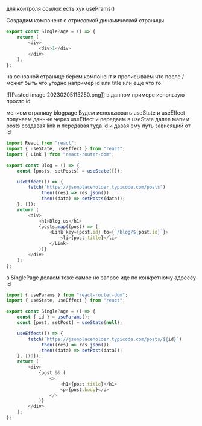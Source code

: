 для контроля ссылок есть хук usePrams()

Создадим компонент с отрисовкой динамической страницы
```js
export const SinglePage = () => {
    return (
        <div>
            <div>1</div>
        </div>
    );
};
```
на основной странице берем компонент и прописываем что после / может быть что угодно например id или title или еще что то

![[Pasted image 20230205115250.png]]
в данном примере использую просто id

меняем страницу blogpage
Будем использовать  useState и useEffect
получаем данные через useEffect и передаем в useState
далее мапим posts создавая link и передавая туда id и давая ему путь зависящий от id
```js
import React from "react";
import { useState, useEffect } from "react";
import { Link } from "react-router-dom";  

export const Blog = () => {
    const [posts, setPosts] = useState([]);  

    useEffect(() => {
        fetch("https://jsonplaceholder.typicode.com/posts")
            .then((res) => res.json())
            .then((data) => setPosts(data));
    }, []);
    return (
        <div>
            <h1>Blog us</h1>
            {posts.map((post) => (
                <Link key={post.id} to={`/blog/${post.id}`}>
                    <li>{post.title}</li>
                </Link>
            ))}
        </div>
    );
};
```

в SinglePage делаем тоже самое но запрос иде по конкретному адрессу id

```js
import { useParams } from "react-router-dom";
import { useState, useEffect } from "react";  

export const SinglePage = () => {
    const { id } = useParams();
    const [post, setPost] = useState(null);  

    useEffect(() => {
        fetch(`https://jsonplaceholder.typicode.com/posts/${id}`)
            .then((res) => res.json())
            .then((data) => setPost(data));
    }, [id]);
    return (
        <div>
            {post && (
                <>
                    <h1>{post.title}</h1>
                    <p>{post.body}</p>
                </>
            )}
        </div>
    );
};
```
